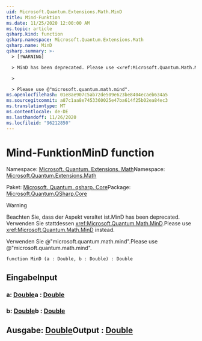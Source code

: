 ```yaml
---
uid: Microsoft.Quantum.Extensions.Math.MinD
title: Mind-Funktion
ms.date: 11/25/2020 12:00:00 AM
ms.topic: article
qsharp.kind: function
qsharp.namespace: Microsoft.Quantum.Extensions.Math
qsharp.name: MinD
qsharp.summary: >-
  > [!WARNING]

  > MinD has been deprecated. Please use <xref:Microsoft.Quantum.Math.MinD> instead.

  >

  > Please use @"microsoft.quantum.math.mind".
ms.openlocfilehash: 01e8ae907c5ab72de509e623be8404ecaeb634a5
ms.sourcegitcommit: a87c1aa8e7453360025e47ba614f25b02ea84ec3
ms.translationtype: MT
ms.contentlocale: de-DE
ms.lasthandoff: 11/26/2020
ms.locfileid: "96212850"
---
```

# <a name="mind-function"></a><span data-ttu-id="59ddc-102">Mind-Funktion</span><span class="sxs-lookup"><span data-stu-id="59ddc-102">MinD function</span></span>

<span data-ttu-id="59ddc-103">Namespace: [Microsoft. Quantum. Extensions. Math](xref:Microsoft.Quantum.Extensions.Math)</span><span class="sxs-lookup"><span data-stu-id="59ddc-103">Namespace: [Microsoft.Quantum.Extensions.Math](xref:Microsoft.Quantum.Extensions.Math)</span></span>

<span data-ttu-id="59ddc-104">Paket: [Microsoft. Quantum. qsharp. Core](https://nuget.org/packages/Microsoft.Quantum.QSharp.Core)</span><span class="sxs-lookup"><span data-stu-id="59ddc-104">Package: [Microsoft.Quantum.QSharp.Core](https://nuget.org/packages/Microsoft.Quantum.QSharp.Core)</span></span>


> [!WARNING]
> <span data-ttu-id="59ddc-105">Beachten Sie, dass der Aspekt veraltet ist.</span><span class="sxs-lookup"><span data-stu-id="59ddc-105">MinD has been deprecated.</span></span> <span data-ttu-id="59ddc-106">Verwenden Sie stattdessen <xref:Microsoft.Quantum.Math.MinD>.</span><span class="sxs-lookup"><span data-stu-id="59ddc-106">Please use <xref:Microsoft.Quantum.Math.MinD> instead.</span></span>
>
> <span data-ttu-id="59ddc-107">Verwenden Sie @"microsoft.quantum.math.mind".</span><span class="sxs-lookup"><span data-stu-id="59ddc-107">Please use @"microsoft.quantum.math.mind".</span></span>



```qsharp
function MinD (a : Double, b : Double) : Double
```


## <a name="input"></a><span data-ttu-id="59ddc-108">Eingabe</span><span class="sxs-lookup"><span data-stu-id="59ddc-108">Input</span></span>

### <a name="a--double"></a><span data-ttu-id="59ddc-109">a: [Double](xref:microsoft.quantum.lang-ref.double)</span><span class="sxs-lookup"><span data-stu-id="59ddc-109">a : [Double](xref:microsoft.quantum.lang-ref.double)</span></span>




### <a name="b--double"></a><span data-ttu-id="59ddc-110">b: [Double](xref:microsoft.quantum.lang-ref.double)</span><span class="sxs-lookup"><span data-stu-id="59ddc-110">b : [Double](xref:microsoft.quantum.lang-ref.double)</span></span>





## <a name="output--double"></a><span data-ttu-id="59ddc-111">Ausgabe: [Double](xref:microsoft.quantum.lang-ref.double)</span><span class="sxs-lookup"><span data-stu-id="59ddc-111">Output : [Double](xref:microsoft.quantum.lang-ref.double)</span></span>

